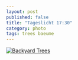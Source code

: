 ```yaml
---
layout: post
published: false
title: "Tageslicht 17:30"
category: photo
tags: trees baeume
---
```


[![Backyard Trees](http://41.media.tumblr.com/5498c08b40c1379cc19319dd780b3da6/tumblr_nl0p6iVRzT1rive1ro1_500.jpg)](http://dr3wh0.tumblr.com/post/113288628799/tageslicht-17-30 "View on Tumblr")